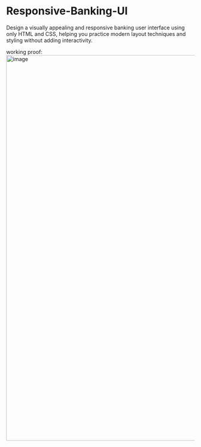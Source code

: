 # Responsive-Banking-UI
Design a visually appealing and responsive banking user interface using only HTML and CSS, helping you practice modern layout techniques and styling without adding interactivity.

working proof:
<img width="1919" height="1031" alt="image" src="https://github.com/user-attachments/assets/0fb4a5bd-2ce8-4cae-8011-c4e1cf8e3687" />

